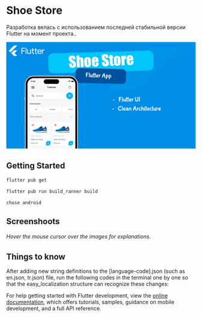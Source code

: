 # Shoe Store

<p>Разработка велась с использованием последней стабильной версии Flutter на момент проекта..</p>

![Worldskills 2025](https://github.com/W1nterK/Shoe_store/blob/main/publication/preview.png)

## Getting Started

```
flutter pub get
```


```
flutter pub run build_ranner build
```

```
chose android
```

## Screenshoots
###### Hover the mouse cursor over the images for explanations.

## Things to know
<p>After adding new string definitions to the [language-code].json (such as en.json, tr.json) file, run the following codes in the terminal one by one so that the easy_localization structure can recognize these changes:</p>

For help getting started with Flutter development, view the
[online documentation](https://docs.flutter.dev/), which offers tutorials,
samples, guidance on mobile development, and a full API reference.
